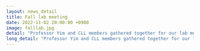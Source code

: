 ```yaml
---
layout: news_detail
title: Fall lab meeting 
date: 2022-11-02 20:00:00 +0900
image: falllab.jpg
detail: "Professor Yim and CLL members gathered together for our lab meeting. We had lunch together and enjoyed the beautiful weather."
long_detail: "Professor Yim and CLL members gathered together for our lab meeting. We had lunch together and enjoyed the beautiful weather."
---
```


